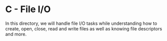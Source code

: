# C - File I/O

In this directory, we will handle file I/O tasks while understanding how to create, open, close, read and write files as well as knowing file descriptors and more.

